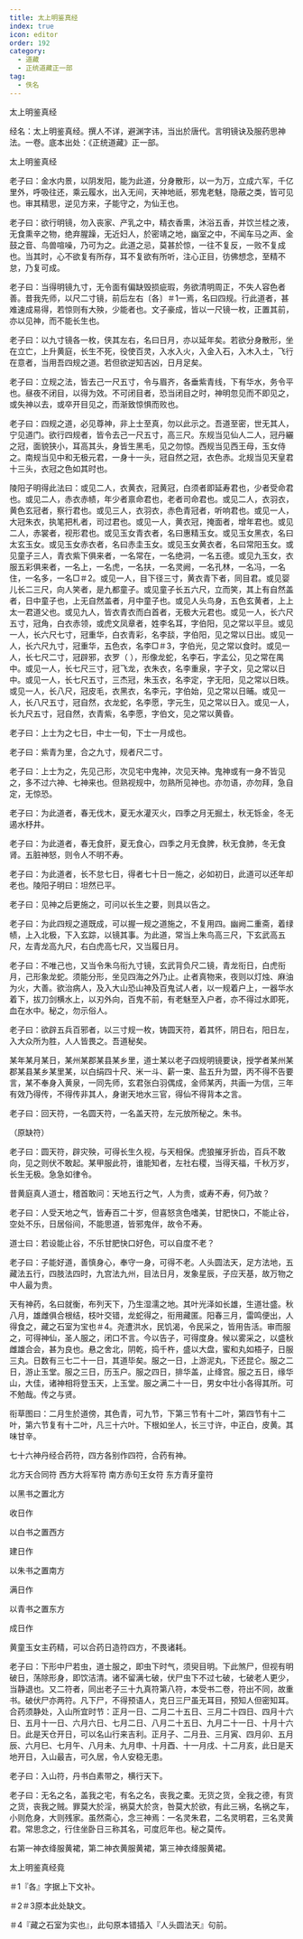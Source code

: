 ```yaml
---
title: 太上明鉴真经
index: true
icon: editor
order: 192
category:
  - 道藏
  - 正统道藏正一部
tag:
  - 佚名
---
```


太上明鉴真经  

经名：太上明鉴真经。撰人不详，避渊字讳，当出於唐代。言明镜诀及服药思神法。一卷。底本出处：《正统道藏》正一部。  

太上明鉴真经  

老子曰：金水内景，以阴发阳，能为此道，分身散形，以一为万，立成六军，千亿里外，呼吸往还，乘云履水，出入无间，天神地祇，邪鬼老魅，隐蔽之类，皆可见也。审其精思，逆见方来，子能守之，为仙王也。  

老子曰：欲行明镜，勿入丧家、产乳之中，精衣香熏，沐浴五香，并饮兰桂之液，无食熏辛之物，绝弃腥躁，无近妇人，於密靖之地，幽室之中，不闻车马之声、金鼓之音、鸟兽喧噪，乃可为之。此道之忌，莫甚於惊，一往不复反，一败不复成也。当其时，心不欲复有所存，耳不复欲有所听，注心正目，彷佛想念，至精不怠，乃复可成。  

老子曰：当得明镜九寸，无令面有偏缺毁损疵瑕，务欲清明周正，不失人容色者善。昔我先师，以尺二寸镜，前后左右〔各〕＃1一焉，名曰四规。行此道者，甚难速成易得，若惊则有大殃，少能者也。文子豪成，皆以一尺镜一枚，正置其前，亦以见神，而不能长生也。  

老子曰：以九寸镜各一枚，侠其左右，名曰日月，亦以延年矣。若欲分身散形，坐在立亡，上升黄庭，长生不死，役使百灵，入水入火，入金入石，入木入土，飞行在意者，当用吾四规之道。若但欲逆知吉凶，日月足矣。  

老子曰：立规之法，皆去己一尺五寸，令与眉齐，各垂紫青线，下有华水，务令平也。昼夜不闭目，以得为效。不可闭目者，恐当闭目之时，神明忽见而不即见之，或失神以去，或卒开目见之，而渐致惊惧而败也。  

老子曰：四规之道，必见尊神，非上士至真，勿以此示之。吾道至密，世无其人，宁见道门。欲行四规者，皆令去己一尺五寸，高三尺。东规当见仙人二人，冠丹纚之冠，面貌狭小，耳高其头，身皆生黑毛，见之勿惊。西规当见西王母，玉女侍之。南规当见中和无极元君，一身十一头，冠自然之冠，衣色赤。北规当见天皇君十三头，衣冠之色如其时也。  

陵阳子明得此法曰：或见二人，衣黄衣，冠黄冠，白须者即延寿君也，少者受命君也。或见二人，赤衣赤帻，年少者禀命君也，老者司命君也。或见二人，衣羽衣，黄色玄冠者，察行君也。或见三人，衣羽衣，赤色青冠者，听响君也。或见一人，大冠朱衣，执笔把札者，司过君也。或见一人，黄衣冠，掩面者，增年君也。或见二人，赤裳者，视形君也。或见玉女青衣者，名曰惠精玉女。或见玉女黑衣，名曰太玄玉女。或见玉女赤衣者，名曰赤圭玉女。或见玉女黄衣者，名曰常阳玉女。或见童子三人，青衣紫下俱来者，一名常在，一名绝洞，一名五德。或见九玉女，衣服五彩俱来者，一名上，一名虎，一名扶，一名灵阙，一名孔林，一名冯，一名住，一名多，一名□＃2。或见一人，目下径三寸，黄衣青下者，同目君。或见婴儿长二三尺，向人笑者，是九都童子。或见童子长五六尺，立而笑，其上有自然盖者，日中童子也，上无自然盖者，月中童子也。或见人头鸟身，五色玄黄者，上上太一君道父也。或见九人，皆衣青衣而白首者，无极大元君也。或见一人，长六尺五寸，冠角，白衣赤领，或虎文凤章者，姓李名耳，字伯阳，见之常以平旦。或见一人，长六尺七寸，冠重华，白衣青彩，名李舕，字伯阳，见之常以日出。或见一人，长六尺九寸，冠重华，五色衣，名李□＃3，字伯光，见之常以食时。或见一人，长七尺二寸，冠辟邪，衣罗（ ），形像龙蛇，名李石，字孟公，见之常在禺中。或见一人，长七尺三寸，冠飞龙，衣朱衣，名李重泉，字子文，见之常以日中。或见一人，长七尺五寸，三杰冠，朱玉衣，名李定，字无阳，见之常以日昳。或见一人，长八尺，冠皮毛，衣黑衣，名李元，字伯始，见之常以日晡。或见一人，长八尺五寸，冠自然，衣龙蛇，名李愿，字元生，见之常以日入。或见一人，长九尺五寸，冠自然，衣青紫，名李愿，字伯文，见之常以黄昏。  

老子曰：上士为之七日，中士一旬，下士一月成也。  

老子曰：紫青为里，合之九寸，规者尺二寸。  

老子曰：上士为之，先见己形，次见宅中鬼神，次见天神。鬼神或有一身不皆见之，多不过六神、七神来也。但熟视规中，勿熟所见神也。亦勿语，亦勿拜，急自定，无惊恐。  

老子曰：为此道者，春无伐木，夏无水灌灭火，四季之月无掘土，秋无铄金，冬无遏水杼井。  

老子曰：为此道者，春无食肝，夏无食心，四季之月无食脾，秋无食肺，冬无食肾。五脏神怒，则令人不明不寿。  

老子曰：为此道者，长不怠七日，得者七十日一施之，必如初日，此道可以还年却老也。陵阳子明曰：坦然已平。  

老子曰：见神之后更施之，可问以长生之要，则具以告之。  

老子曰：为此四规之道既成，可以握一规之道施之，不复用四。幽阙二重斋，着绿帻，上入北极，下入玄踪，以镜其事。为此道，常当上朱鸟高三尺，下玄武高五尺，左青龙高九尺，右白虎高七尺，又当履日月。  

老子曰：不唯己也，又当令朱乌衔九寸镜，玄武背负尺二镜，青龙衔日，白虎衔月，己形象龙蛇。须能分形，坐见四海之外乃止。止者真物来，夜则以灯烛、麻油为火，大善。欲治病人，及入大山恐山神及百鬼试人者，以一规着户上，一器华水着下，拔刀剑横水上，以刃外向，百鬼不前，有老魅至入户者，亦不得过水即死，血在水中。秘之，勿示俗人。  

老子曰：欲辟五兵百邪者，以三寸规一枚，铸圆天符，着其怀，阴日右，阳日左，入大众所为胜，人人皆畏之。吾道秘矣。  

某年某月某日，某州某郡某县某乡里，道士某以老子四规明镜要诀，授学者某州某郡某县某乡某里某，以白绢四十尺、米一斗、薪一束、盐五升为盟，丙不得不告要言，某不奉身入黄泉，一同先师，玄君张白羽偶成，金师某丙，共画一为信，三年有效乃得传，不得传非其人，身谢天地水三官，得仙不得背本之言。  

老子曰：回天符，一名圆天符，一名盖天符，左元放所秘之。朱书。  

（原缺符）  

老子曰：圆天符，辟灾殃，可得长生久视，与天相保。虎狼摧牙折齿，百兵不敢向，见之则伏不敢起。某甲服此符，谁能知者，左社右稷，当得天福，千秋万岁，长生无极。急急如律令。  

昔黄庭真人道士，稽首敢问：天地五行之气，人为贵，或寿不寿，何乃故？  

老子曰：人受天地之气，皆寿百二十岁，但喜怒贪色嗜美，甘肥快口，不能止谷，空处不乐，日居俗间，不能思道，皆邪鬼伴，故令不寿。  

道士曰：若设能止谷，不乐甘肥快口好色，可以自度不老？  

老子曰：子能好道，善慎身心，奉守一身，可得不老。人头圆法天，足方法地，五藏法五行，四肢法四时，九宫法九州，目法日月，发象星辰，子应天基，故万物之中人最为贵。  

天有神药，名曰就衡，布列天下，乃生湿濡之地。其叶光泽如长雄，生道壮盛。秋八月，雄雌俱合根结，枝叶交错，龙蛇得之，衔用藏匿。阳春三月，雷鸣便出，人得食之，藏之石室为宝也＃4。尧遭洪水，民饥渴，令民采之，皆用告活。审而服之，可得神仙，圣人服之，闭口不言。今以告子，可得度身。候以雾采之，以盛秋雌雄合会，甚为良也。悬之舍北，阴乾，捣千杵，盛以大盘，蜜和丸如梧子，日服三丸。日数有三七二十一日，其道毕矣。服之一日，上游泥丸，下还昆仑。服之二日，游止玉堂。服之三日，历玉户。服之四日，排华盖，止绛宫。服之五日，缘华山，大佳，诸神相将登玉天，上玉堂。服之满二十一日，男女中壮小各得其所。可不勉哉。传之与贤。  

衔草图曰：二月生於道傍，其色青，可九节，下第三节有十二叶，第四节有十二叶，第六节复有十二叶，凡三十六叶。下根如坐人，长三寸许，中正白，皮黄。其味甘辛。  

七十六神丹经合药符，四方各别作四符，合药有神。  

北方天合同符 西方大将军符 南方赤句王女符 东方青牙童符  

以黑书之置北方  

收日作  

以白书之置西方  

建日作  

以朱书之置南方  

满日作  

以青书之置东方  

成日作  

黄童玉女主药精，可以合药日造符四方，不畏诸耗。  

老子曰：下形中尸若虫，道士服之，即虫下时气，须臾目明。下此煞尸，但视有明破日，荡除形身，即饮洁清。诸不留满七破，伏尸虫下不过七破，七破老人更少，当静退也。又二符者，同出老子三十九真符第八符，本受书二卷，符出不同，故重书。破伏尸亦两符。凡下尸，不得预语人，克日三尸虽无耳目，预知人但密知耳。合药须静处，入山所宜时节：正月一日、二月二十五日、三月二十四日、四月十六日、五月十一日、六月六日、七月二日、八月二十五日、九月二十一日、十月十六日。此是天仓开日，可以名山行来吉利。正月子、二月丑、三月寅、四月卯、五月辰、六月巳、七月午、八月未、九月申、十月酉、十一月戌、十二月亥，此日是天地开日，入山最吉，可久居，令人安稳无患。  

老子曰：入山符，丹书白素带之，横行天下。  

老子曰：无名之名，盖我之宅，有名之名，丧我之橐。无货之货，全我之德，有货之货，丧我之贼。罪莫大於淫，祸莫大於贪，咎莫大於欲，有此三祸，名祸之车，小则危身，大则残家。虽然斋心，念三神焉：一名灵朱君，二名灵明君，三名灵黄君。常思念之，行住坐卧日三称其名，可度厄年也。秘之莫传。  

右第一神衣绛服黄裙，第二神衣黄服黄裙，第三神衣绛服黄裙。  

太上明鉴真经竟  

＃1『各』字据上下文补。  

＃2＃3原本此处缺文。  

＃4『藏之石室为实也』，此句原本错插入『人头圆法天』句前。  
